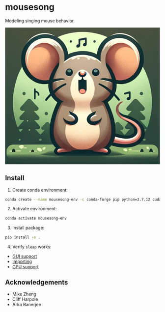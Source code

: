 # mousesong

Modeling singing mouse behavior.

![](./logo.png)

## Install

1. Create conda environment:

```bash
conda create --name mousesong-env -c conda-forge pip python=3.7.12 cudatoolkit=11.3 cudnn=8.2
```

2. Activate environment:

```bash
conda activate mousesong-env
```

3. Install package:

```bash
pip install -e .
```

4. Verify `sleap` works:

- [GUI support](https://sleap.ai/develop/installation.html#gui-support)
- [Importing](https://sleap.ai/develop/installation.html#importing)
- [GPU support](https://sleap.ai/develop/installation.html#gpu-support)

## Acknowledgements

- Mike Zheng
- Cliff Harpole
- Arka Banerjee
